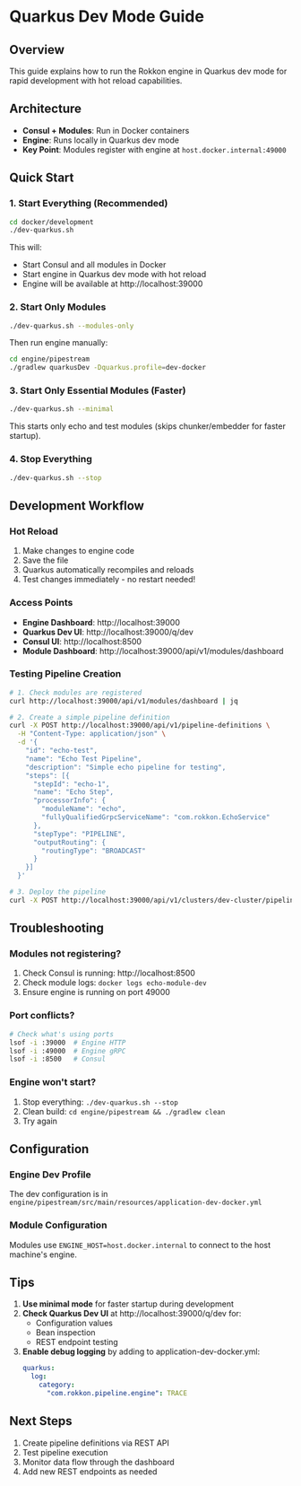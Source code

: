 # Quarkus Dev Mode Guide

## Overview
This guide explains how to run the Rokkon engine in Quarkus dev mode for rapid development with hot reload capabilities.

## Architecture
- **Consul + Modules**: Run in Docker containers
- **Engine**: Runs locally in Quarkus dev mode
- **Key Point**: Modules register with engine at `host.docker.internal:49000`

## Quick Start

### 1. Start Everything (Recommended)
```bash
cd docker/development
./dev-quarkus.sh
```

This will:
- Start Consul and all modules in Docker
- Start engine in Quarkus dev mode with hot reload
- Engine will be available at http://localhost:39000

### 2. Start Only Modules
```bash
./dev-quarkus.sh --modules-only
```

Then run engine manually:
```bash
cd engine/pipestream
./gradlew quarkusDev -Dquarkus.profile=dev-docker
```

### 3. Start Only Essential Modules (Faster)
```bash
./dev-quarkus.sh --minimal
```

This starts only echo and test modules (skips chunker/embedder for faster startup).

### 4. Stop Everything
```bash
./dev-quarkus.sh --stop
```

## Development Workflow

### Hot Reload
1. Make changes to engine code
2. Save the file
3. Quarkus automatically recompiles and reloads
4. Test changes immediately - no restart needed!

### Access Points
- **Engine Dashboard**: http://localhost:39000
- **Quarkus Dev UI**: http://localhost:39000/q/dev
- **Consul UI**: http://localhost:8500
- **Module Dashboard**: http://localhost:39000/api/v1/modules/dashboard

### Testing Pipeline Creation
```bash
# 1. Check modules are registered
curl http://localhost:39000/api/v1/modules/dashboard | jq

# 2. Create a simple pipeline definition
curl -X POST http://localhost:39000/api/v1/pipeline-definitions \
  -H "Content-Type: application/json" \
  -d '{
    "id": "echo-test",
    "name": "Echo Test Pipeline",
    "description": "Simple echo pipeline for testing",
    "steps": [{
      "stepId": "echo-1",
      "name": "Echo Step",
      "processorInfo": {
        "moduleName": "echo",
        "fullyQualifiedGrpcServiceName": "com.rokkon.EchoService"
      },
      "stepType": "PIPELINE",
      "outputRouting": {
        "routingType": "BROADCAST"
      }
    }]
  }'

# 3. Deploy the pipeline
curl -X POST http://localhost:39000/api/v1/clusters/dev-cluster/pipelines/echo-test
```

## Troubleshooting

### Modules not registering?
1. Check Consul is running: http://localhost:8500
2. Check module logs: `docker logs echo-module-dev`
3. Ensure engine is running on port 49000

### Port conflicts?
```bash
# Check what's using ports
lsof -i :39000  # Engine HTTP
lsof -i :49000  # Engine gRPC
lsof -i :8500   # Consul
```

### Engine won't start?
1. Stop everything: `./dev-quarkus.sh --stop`
2. Clean build: `cd engine/pipestream && ./gradlew clean`
3. Try again

## Configuration

### Engine Dev Profile
The dev configuration is in `engine/pipestream/src/main/resources/application-dev-docker.yml`

### Module Configuration
Modules use `ENGINE_HOST=host.docker.internal` to connect to the host machine's engine.

## Tips

1. **Use minimal mode** for faster startup during development
2. **Check Quarkus Dev UI** at http://localhost:39000/q/dev for:
   - Configuration values
   - Bean inspection
   - REST endpoint testing
3. **Enable debug logging** by adding to application-dev-docker.yml:
   ```yaml
   quarkus:
     log:
       category:
         "com.rokkon.pipeline.engine": TRACE
   ```

## Next Steps
1. Create pipeline definitions via REST API
2. Test pipeline execution
3. Monitor data flow through the dashboard
4. Add new REST endpoints as needed